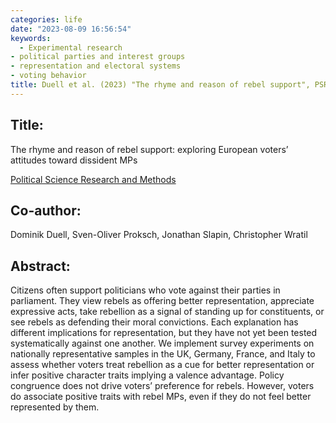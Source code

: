 ```yaml
---
categories: life
date: "2023-08-09 16:56:54"
keywords:
  - Experimental research 
- political parties and interest groups
- representation and electoral systems
- voting behavior 
title: Duell et al. (2023) "The rhyme and reason of rebel support", PSRM
---
```

  
## Title:
The rhyme and reason of rebel support: exploring European voters’ attitudes toward dissident MPs

[Political Science Research and Methods](https://doi.org/10.1017/psrm.2023.26)

## Co-author:
Dominik Duell, Sven-Oliver Proksch, Jonathan Slapin, Christopher Wratil

## Abstract:

Citizens often support politicians who vote against their parties in parliament. They view rebels as offering better representation, appreciate expressive acts, take rebellion as a signal of standing up for constituents, or see rebels as defending their moral convictions. Each explanation has different implications for representation, but they have not yet been tested systematically against one another. We implement survey experiments on nationally representative samples in the UK, Germany, France, and Italy to assess whether voters treat rebellion as a cue for better representation or infer positive character traits implying a valence advantage. Policy congruence does not drive voters’ preference for rebels. However, voters do associate positive traits with rebel MPs, even if they do not feel better represented by them.